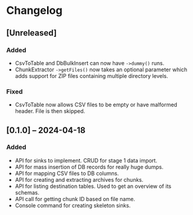 # Changelog

## [Unreleased]

### Added
- CsvToTable and DbBulkInsert can now have `->dummy()` runs.
- ChunkExtractor `->getFiles()` now takes an optional parameter which
  adds support for ZIP files containing multiple directory levels.

### Fixed
- CsvToTable now allows CSV files to be empty or have malformed
  header. File is then skipped.

## [0.1.0] – 2024-04-18
### Added
- API for sinks to implement. CRUD for stage 1 data import.
- API for mass insertion of DB records for really huge dumps.
- API for mapping CSV files to DB columns.
- API for creating and extracting archives for chunks.
- API for listing destination tables. Used to get an overview of its
  schemas.
- API call for getting chunk ID based on file name.
- Console command for creating skeleton sinks.
